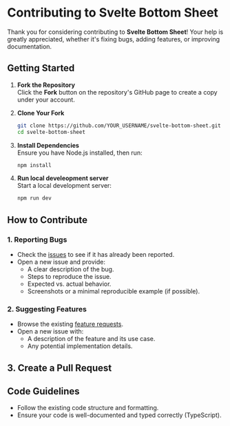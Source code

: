# Contributing to Svelte Bottom Sheet

Thank you for considering contributing to **Svelte Bottom Sheet**! Your help is greatly appreciated, whether it's fixing bugs, adding features, or improving documentation.

## Getting Started

1. **Fork the Repository**  
   Click the **Fork** button on the repository's GitHub page to create a copy under your account.

2. **Clone Your Fork**
   ```bash
   git clone https://github.com/YOUR_USERNAME/svelte-bottom-sheet.git
   cd svelte-bottom-sheet
   ```
3. **Install Dependencies**  
   Ensure you have Node.js installed, then run:

   ```bash
   npm install
   ```

4. **Run local develeopment server**  
   Start a local development server:

   ```bash
   npm run dev
   ```

## How to Contribute

### 1. Reporting Bugs

- Check the [issues](https://github.com/AuxiDev/svelte-bottom-sheet/issues) to see if it has already been reported.
- Open a new issue and provide:
  - A clear description of the bug.
  - Steps to reproduce the issue.
  - Expected vs. actual behavior.
  - Screenshots or a minimal reproducible example (if possible).

### 2. Suggesting Features

- Browse the existing [feature requests](https://github.com/AuxiDev/svelte-bottom-sheet/issues).
- Open a new issue with:
  - A description of the feature and its use case.
  - Any potential implementation details.

## 3. Create a Pull Request

## Code Guidelines

- Follow the existing code structure and formatting.
- Ensure your code is well-documented and typed correctly (TypeScript).
